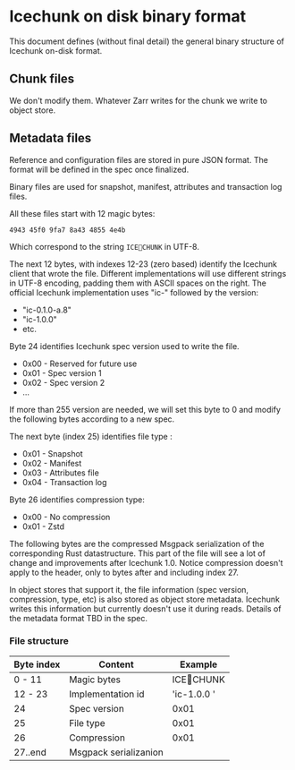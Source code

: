# Icechunk on disk binary format

This document defines (without final detail) the general binary structure of Icechunk on-disk format.

## Chunk files

We don't modify them. Whatever Zarr writes for the chunk we write to object store.

## Metadata files

Reference and configuration files are stored in pure JSON format. The format will be defined in the spec once finalized.

Binary files are used for snapshot, manifest, attributes and transaction log files.

All these files start with 12 magic bytes:

```hex
4943 45f0 9fa7 8a43 4855 4e4b
```

Which correspond to the string `ICE🧊CHUNK` in UTF-8.

The next 12 bytes, with indexes 12-23 (zero based) identify the Icechunk client that wrote the file.
Different implementations will use different strings in UTF-8 encoding, padding them with ASCII spaces on the right. The official Icechunk implementation uses "ic-" followed by the version:

* "ic-0.1.0-a.8"
* "ic-1.0.0"
* etc.

Byte 24 identifies Icechunk spec version used to write the file.

* 0x00 - Reserved for future use
* 0x01 - Spec version 1
* 0x02 - Spec version 2
* ...

If more than 255 version are needed, we will set this byte to 0 and modify the following bytes according to a new spec.

The next byte (index 25) identifies file type :

* 0x01 - Snapshot
* 0x02 - Manifest
* 0x03 - Attributes file
* 0x04 - Transaction log

Byte 26 identifies compression type:

* 0x00 - No compression
* 0x01 - Zstd

The following bytes are the compressed Msgpack serialization of the corresponding Rust datastructure. This part of the file will see a lot of change and improvements after Icechunk 1.0. Notice compression doesn't apply to the header, only to bytes after and including index 27.

In object stores that support it, the file information (spec version, compression, type, etc) is also stored as object store metadata. Icechunk writes this information but currently doesn't use it during reads. Details of the metadata format TBD in the spec.

### File structure

| Byte index    | Content               | Example |
| ------------- | --------------- |--------- |
| 0 - 11        | Magic bytes           | ICE🧊CHUNK              |
| 12 - 23       | Implementation id     | 'ic-1.0.0    '          |
| 24            | Spec version          | 0x01                    |
| 25            | File type             | 0x01                    |
| 26            | Compression           | 0x01                    |
| 27..end       | Msgpack serializanion |                         |
